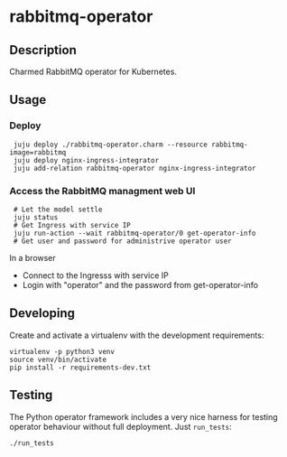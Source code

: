 # rabbitmq-operator

## Description

Charmed RabbitMQ operator for Kubernetes.

## Usage

### Deploy

```
 juju deploy ./rabbitmq-operator.charm --resource rabbitmq-image=rabbitmq
 juju deploy nginx-ingress-integrator
 juju add-relation rabbitmq-operator nginx-ingress-integrator
```


### Access the RabbitMQ managment web UI

```
 # Let the model settle
 juju status
 # Get Ingress with service IP
 juju run-action --wait rabbitmq-operator/0 get-operator-info
 # Get user and password for administrive operator user
```
 
In a browser
* Connect to the Ingresss with service IP 
* Login with "operator" and the password from get-operator-info


## Developing

Create and activate a virtualenv with the development requirements:

    virtualenv -p python3 venv
    source venv/bin/activate
    pip install -r requirements-dev.txt

## Testing

The Python operator framework includes a very nice harness for testing
operator behaviour without full deployment. Just `run_tests`:

    ./run_tests
